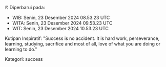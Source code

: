 ⏰ Diperbarui pada:
- WIB: Senin, 23 Desember 2024 08.53.23 UTC
- WITA: Senin, 23 Desember 2024 09.53.23 UTC
- WIT: Senin, 23 Desember 2024 10.53.23 UTC

Kutipan Inspiratif:
"Success is no accident. It is hard work, perseverance, learning, studying, sacrifice and most of all, love of what you are doing or learning to do."


Kategori: success


